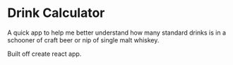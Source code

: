 # Drink Calculator

A quick app to help me better understand how many standard drinks is in a schooner of craft beer or nip of single malt whiskey.

Built off create react app.
